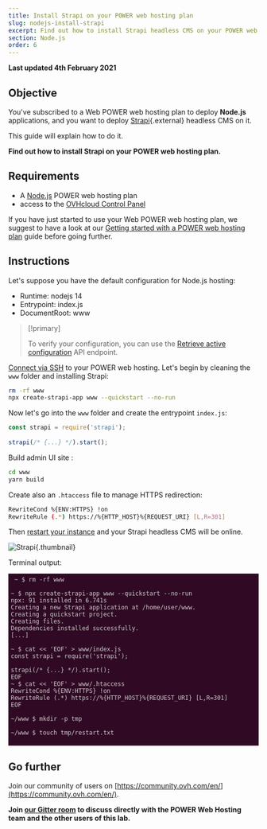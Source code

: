 ```yaml
---
title: Install Strapi on your POWER web hosting plan
slug: nodejs-install-strapi
excerpt: Find out how to install Strapi headless CMS on your POWER web hosting plan
section: Node.js
order: 6
---
```



<style>
 pre {
     font-size: 14px;
 }
 pre.console {
   background-color: #300A24; 
   color: #ccc;
   font-family: monospace;
   padding: 5px;
   margin-bottom: 5px;
 }
 pre.console code {
   border: solid 0px transparent;
   font-family: monospace !important;
 }
 .small {
     font-size: 0.75em;
 }
</style>

**Last updated 4th February 2021**

## Objective

You've subscribed to a Web POWER web hosting plan to deploy **Node.js** applications, and you want to deploy [Strapi](https://strapi.io/){.external} headless CMS on it.

This guide will explain how to do it.


**Find out how to install Strapi on your POWER web hosting plan.**


## Requirements

- A [Node.js](https://labs.ovh.com/managed-nodejs) POWER web hosting plan
- access to the [OVHcloud Control Panel](https://www.ovh.com/auth/?action=gotomanager&from=https://www.ovh.ie/&ovhSubsidiary=ie)

If you have just started to use your Web POWER web hosting plan, we suggest to have a look at our [Getting started with a POWER web hosting plan](../getting-started-with-power-web-hosting/) guide before going further.

## Instructions

Let's suppose you have the default configuration for Node.js hosting:

- Runtime: nodejs 14   
- Entrypoint: index.js 
- DocumentRoot: www

> [!primary]
>
> To verify your configuration, you can use the [Retrieve active configuration](../getting-started-with-power-web-hosting/#api-get-active-configuration) API endpoint.

[Connect via SSH](../getting-started-with-power-web-hosting/#ssh) to your POWER web hosting.
Let's begin by cleaning the `www` folder and installing Strapi:


```sh
rm -rf www
npx create-strapi-app www --quickstart --no-run
```

Now let's go into the `www` folder and create the entrypoint `index.js`:

```javascript
const strapi = require('strapi');
 
strapi(/* {...} */).start();

```

Build admin UI site : 

```sh
cd www
yarn build
```

Create also an `.htaccess` file to manage HTTPS redirection:

```sh
RewriteCond %{ENV:HTTPS} !on
RewriteRule (.*) https://%{HTTP_HOST}%{REQUEST_URI} [L,R=301]
```
Then [restart your instance](../getting-started-with-power-web-hosting/#restart) and your Strapi headless CMS will be online.


![Strapi](images/nodejs-install-strapi-01.png){.thumbnail}


Terminal output:

<pre class="console"><code> ~ $ rm -rf www

~ $ npx create-strapi-app www --quickstart --no-run
npx: 91 installed in 6.741s
Creating a new Strapi application at /home/user/www.
Creating a quickstart project.
Creating files.
Dependencies installed successfully.
[...]

~ $ cat << 'EOF' > www/index.js
const strapi = require('strapi');
 
strapi(/* {...} */).start();
EOF
~ $ cat << 'EOF' > www/.htaccess
RewriteCond %{ENV:HTTPS} !on
RewriteRule (.*) https://%{HTTP_HOST}%{REQUEST_URI} [L,R=301]
EOF

~/www $ mkdir -p tmp

~/www $ touch tmp/restart.txt

</code></pre>



## Go further

Join our community of users on [https://community.ovh.com/en/](https://community.ovh.com/en/).

**Join [our Gitter room](https://gitter.im/ovh/power-web-hosting) to discuss directly with the POWER Web Hosting team and the other users of this lab.**

